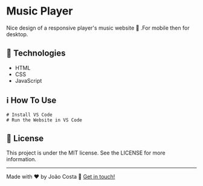 # Music Player
Nice design of a responsive player's music website :musical_score: .For mobile then for desktop.
## 🚀 Technologies
- HTML
- CSS 
- JavaScript 
## ℹ️ How To Use
~~~ # Clone this repository
# Install VS Code
# Run the Website in VS Code
~~~
## 📝 License
This project is under the MIT license. See the LICENSE for more information.

---

Made with ♥ by João Costa :wave: [Get in touch!](https://www.linkedin.com/in/joaocosta123/)